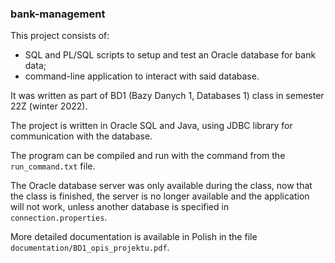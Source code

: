 ### bank-management

This project consists of:
- SQL and PL/SQL scripts to setup and test an Oracle database for bank data;
- command-line application to interact with said database.

It was written as part of BD1 (Bazy Danych 1, Databases 1) class in semester 22Z (winter 2022).

The project is written in Oracle SQL and Java, using JDBC library for communication with the database.

The program can be compiled and run with the command from the `run_command.txt` file.

The Oracle database server was only available during the class, now that the class is finished, the server is no
longer available and the application will not work, unless another database is specified in `connection.properties`.

More detailed documentation is available in Polish in the file `documentation/BD1_opis_projektu.pdf`.
